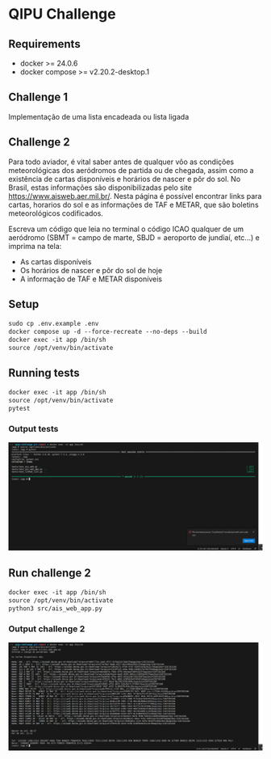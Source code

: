# QIPU Challenge

## Requirements
- docker >= 24.0.6
- docker compose >= v2.20.2-desktop.1


## Challenge 1
Implementação de uma lista encadeada ou lista ligada

## Challenge 2
Para todo aviador, é vital saber antes de qualquer vôo as condições meteorológicas dos aeródromos de partida ou de chegada, assim como a existência de cartas disponíveis e horários de nascer e pôr do sol. No Brasil, estas informações são disponibilizadas pelo site https://www.aisweb.aer.mil.br/.  Nesta página é possível encontrar links para cartas, horarios do sol e as informações de TAF e METAR, que são boletins meteorológicos codificados.

Escreva um código que leia no terminal o código ICAO qualquer de um aeródromo (SBMT = campo de marte, SBJD = aeroporto de jundiaí, etc...) e imprima na tela:

- As cartas disponíveis
- Os horários de nascer e pôr do sol de hoje
- A informação de TAF e METAR disponíveis

## Setup
```
sudo cp .env.example .env
docker compose up -d --force-recreate --no-deps --build
docker exec -it app /bin/sh
source /opt/venv/bin/activate
```

## Running tests
```
docker exec -it app /bin/sh
source /opt/venv/bin/activate
pytest
```
### Output tests
![Tests](./assets/output-tests.png)

## Run challenge 2
```
docker exec -it app /bin/sh
source /opt/venv/bin/activate
python3 src/ais_web_app.py
```

### Output challenge 2
![Challenge 2](./assets/output-challenge-2.png)